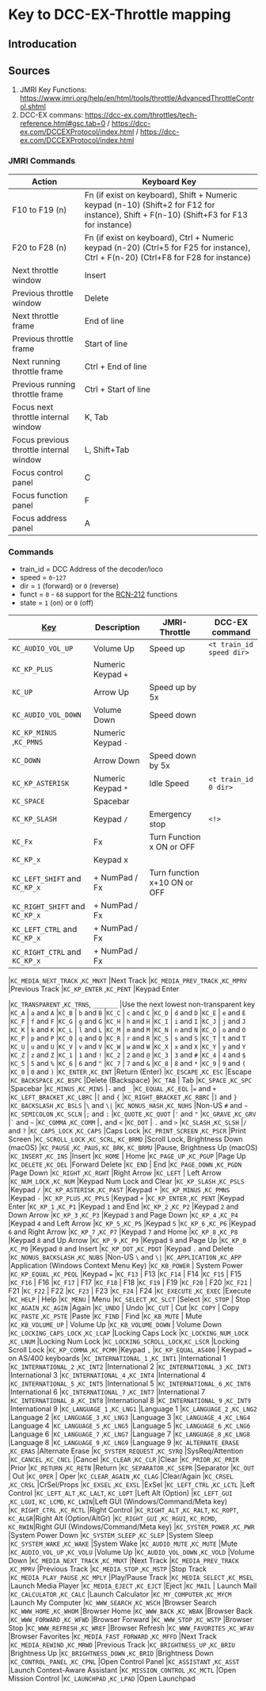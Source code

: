 # Key to DCC-EX-Throttle mapping

## Introducation
<tbd>

## Sources
1. JMRI Key Functions: https://www.jmri.org/help/en/html/tools/throttle/AdvancedThrottleControl.shtml
3. DCC-EX commans: https://dcc-ex.com/throttles/tech-reference.html#gsc.tab=0 / https://dcc-ex.com/DCCEXProtocol/index.html
 / https://dcc-ex.com/DCCEXProtocol/index.html
### JMRI Commands

| Action | Keyboard Key |
|---|---|
| F10 to F19 (n) | Fn (if exist on keyboard), Shift + Numeric keypad (n-10) (Shift+2 for F12 for instance), Shift + F(n-10) (Shift+F3 for F13 for instance) |
| F20 to F28 (n) | Fn (if exist on keyboard), Ctrl + Numeric keypad (n-20) (Ctrl+5 for F25 for instance), Ctrl + F(n-20) (Ctrl+F8 for F28 for instance) |
| Next throttle window | Insert |
| Previous throttle window | Delete |
| Next throttle frame | End of line |
| Previous throttle frame | Start of line |
| Next running throttle frame | Ctrl + End of line |
| Previous running throttle frame | Ctrl + Start of line |
| Focus next throttle internal window | K, Tab |
| Focus previous throttle internal window | L, Shift+Tab |
| Focus control panel | C |
| Focus function panel | F |
| Focus address panel | A |

### Commands
- train_id = DCC Address of the decoder/loco
- speed = ```0```-```127```
- dir = ```1``` (forward) or ```0``` (reverse)
- funct = ```0``` - ```68``` support for the [RCN-212](https://normen.railcommunity.de/RCN-212.pdf) functions
- state = ```1``` (on) or ```0``` (off)
 
|[Key](https://github.com/qmk/qmk_firmware/blob/master/docs/keycodes.md) | Description | JMRI-Throttle | DCC-EX command |
|---|---|---|---|
|`KC_AUDIO_VOL_UP`   | Volume Up   | Speed up | ```<t train_id speed dir>```
|`KC_KP_PLUS` | Numeric Keypad `+`
|`KC_UP` | Arrow Up | Speed up by 5x
|`KC_AUDIO_VOL_DOWN` | Volume Down | Speed down
|`KC_KP_MINUS` ,`KC_PMNS` | Numeric Keypad `-`
|`KC_DOWN` | Arrow Down | Speed down by 5x
|`KC_KP_ASTERISK` | Numeric Keypad `*` | Idle Speed | ```<t train_id 0 dir>```
|`KC_SPACE` | Spacebar
|`KC_KP_SLASH` |Keypad `/` | Emergency stop | ```<!>```
|`KC_Fx`  | Fx    | Turn Function x ON or OFF | <F train_id funct state>
|`KC_KP_x` |Keypad x
|`KC_LEFT_SHIFT` and `KC_KP_x`  | <Shift Left> + NumPad / Fx | Turn function x+10 ON or OFF
|`KC_RIGHT_SHIFT` and `KC_KP_x` | <Shift Right> + NumPad / Fx
|`KC_LEFT_CTRL` and `KC_KP_x`   | <Ctrl Right> + NumPad / Fx
|`KC_RIGHT_CTRL` and `KC_KP_x`  | <Ctrl Right> + NumPad / Fx

|`KC_MEDIA_NEXT_TRACK` ,`KC_MNXT` |Next Track
|`KC_MEDIA_PREV_TRACK` ,`KC_MPRV` |Previous Track
|`KC_KP_ENTER` ,`KC_PENT` |Keypad Enter

|`KC_TRANSPARENT` ,`KC_TRNS`, `_______` |Use the next lowest non-transparent key
|`KC_A` | `a` and `A`
|`KC_B` | `b` and `B`
|`KC_C` | `c` and `C`
|`KC_D` | `d` and `D`
|`KC_E` | `e` and `E`
|`KC_F` | `f` and `F`
|`KC_G` | `g` and `G`
|`KC_H` | `h` and `H`
|`KC_I` | `i` and `I`
|`KC_J` | `j` and `J`
|`KC_K` | `k` and `K`
|`KC_L` | `l` and `L`
|`KC_M` | `m` and `M`
|`KC_N` | `n` and `N`
|`KC_O` | `o` and `O`
|`KC_P` | `p` and `P`
|`KC_Q` | `q` and `Q`
|`KC_R` | `r` and `R`
|`KC_S` | `s` and `S`
|`KC_T` | `t` and `T`
|`KC_U` | `u` and `U`
|`KC_V` | `v` and `V`
|`KC_W` | `w` and `W`
|`KC_X` | `x` and `X`
|`KC_Y` | `y` and `Y`
|`KC_Z` | `z` and `Z`
|`KC_1` | `1` and `!`
|`KC_2` | `2` and `@`
|`KC_3` | `3` and `#`
|`KC_4` | `4` and `$`
|`KC_5` | `5` and `%`
|`KC_6` | `6` and `^`
|`KC_7` | `7` and `&`
|`KC_8` | `8` and `*`
|`KC_9` | `9` and `(`
|`KC_0` | `0` and `)`
|`KC_ENTER` ,`KC_ENT` |Return (Enter)
|`KC_ESCAPE` ,`KC_ESC` |Escape
|`KC_BACKSPACE` ,`KC_BSPC` |Delete (Backspace)
|`KC_TAB` | Tab
|`KC_SPACE` ,`KC_SPC` |Spacebar
|`KC_MINUS` ,`KC_MINS` |`-` and `_`
|`KC_EQUAL` ,`KC_EQL` |`=` and `+`
|`KC_LEFT_BRACKET` ,`KC_LBRC` |`[` and `{`
|`KC_RIGHT_BRACKET` ,`KC_RBRC` |`]` and `}`
|`KC_BACKSLASH` ,`KC_BSLS` |`\` and `\|`
|`KC_NONUS_HASH` ,`KC_NUHS` |Non-US `#` and `~`
|`KC_SEMICOLON` ,`KC_SCLN` |`;` and `:`
|`KC_QUOTE` ,`KC_QUOT` |`'` and `"`
|`KC_GRAVE` ,`KC_GRV` |<code>&#96;</code> and `~`
|`KC_COMMA` ,`KC_COMM` |`,` and `<`
|`KC_DOT` | `.` and `>`
|`KC_SLASH` ,`KC_SLSH` |`/` and `?`
|`KC_CAPS_LOCK` ,`KC_CAPS` |Caps Lock
|`KC_PRINT_SCREEN` ,`KC_PSCR` |Print Screen
|`KC_SCROLL_LOCK` ,`KC_SCRL`, `KC_BRMD` |Scroll Lock, Brightness Down (macOS)
|`KC_PAUSE` ,`KC_PAUS`, `KC_BRK`, `KC_BRMU` |Pause, Brightness Up (macOS)
|`KC_INSERT` ,`KC_INS` |Insert
|`KC_HOME` | Home
|`KC_PAGE_UP` ,`KC_PGUP` |Page Up
|`KC_DELETE` ,`KC_DEL` |Forward Delete
|`KC_END` | End
|`KC_PAGE_DOWN` ,`KC_PGDN` |Page Down
|`KC_RIGHT` ,`KC_RGHT` |Right Arrow
|`KC_LEFT` | Left Arrow
|`KC_NUM_LOCK` ,`KC_NUM` |Keypad Num Lock and Clear
|`KC_KP_SLASH` ,`KC_PSLS` |Keypad `/`
|`KC_KP_ASTERISK` ,`KC_PAST` |Keypad `*`
|`KC_KP_MINUS` ,`KC_PMNS` |Keypad `-`
|`KC_KP_PLUS` ,`KC_PPLS` |Keypad `+`
|`KC_KP_ENTER` ,`KC_PENT` |Keypad Enter
|`KC_KP_1` ,`KC_P1` |Keypad `1` and End
|`KC_KP_2` ,`KC_P2` |Keypad `2` and Down Arrow
|`KC_KP_3` ,`KC_P3` |Keypad `3` and Page Down
|`KC_KP_4` ,`KC_P4` |Keypad `4` and Left Arrow
|`KC_KP_5` ,`KC_P5` |Keypad `5`
|`KC_KP_6` ,`KC_P6` |Keypad `6` and Right Arrow
|`KC_KP_7` ,`KC_P7` |Keypad `7` and Home
|`KC_KP_8` ,`KC_P8` |Keypad `8` and Up Arrow
|`KC_KP_9` ,`KC_P9` |Keypad `9` and Page Up
|`KC_KP_0` ,`KC_P0` |Keypad `0` and Insert
|`KC_KP_DOT` ,`KC_PDOT` |Keypad `.` and Delete
|`KC_NONUS_BACKSLASH` ,`KC_NUBS` |Non-US `\` and `\|`
|`KC_APPLICATION` ,`KC_APP` |Application (Windows Context Menu Key)
|`KC_KB_POWER` | System Power
|`KC_KP_EQUAL` ,`KC_PEQL` |Keypad `=`
|`KC_F13` | F13
|`KC_F14` | F14
|`KC_F15` | F15
|`KC_F16` | F16
|`KC_F17` | F17
|`KC_F18` | F18
|`KC_F19` | F19
|`KC_F20` | F20
|`KC_F21` | F21
|`KC_F22` | F22
|`KC_F23` | F23
|`KC_F24` | F24
|`KC_EXECUTE` ,`KC_EXEC` |Execute
|`KC_HELP` | Help
|`KC_MENU` | Menu
|`KC_SELECT` ,`KC_SLCT` |Select
|`KC_STOP` | Stop
|`KC_AGAIN` ,`KC_AGIN` |Again
|`KC_UNDO` | Undo
|`KC_CUT` | Cut
|`KC_COPY` | Copy
|`KC_PASTE` ,`KC_PSTE` |Paste
|`KC_FIND` | Find
|`KC_KB_MUTE` | Mute
|`KC_KB_VOLUME_UP` | Volume Up
|`KC_KB_VOLUME_DOWN` | Volume Down
|`KC_LOCKING_CAPS_LOCK` ,`KC_LCAP` |Locking Caps Lock
|`KC_LOCKING_NUM_LOCK` ,`KC_LNUM` |Locking Num Lock
|`KC_LOCKING_SCROLL_LOCK`,`KC_LSCR` |Locking Scroll Lock
|`KC_KP_COMMA` ,`KC_PCMM` |Keypad `,`
|`KC_KP_EQUAL_AS400` | Keypad `=` on AS/400 keyboards
|`KC_INTERNATIONAL_1` ,`KC_INT1` |International 1
|`KC_INTERNATIONAL_2` ,`KC_INT2` |International 2
|`KC_INTERNATIONAL_3` ,`KC_INT3` |International 3
|`KC_INTERNATIONAL_4` ,`KC_INT4` |International 4
|`KC_INTERNATIONAL_5` ,`KC_INT5` |International 5
|`KC_INTERNATIONAL_6` ,`KC_INT6` |International 6
|`KC_INTERNATIONAL_7` ,`KC_INT7` |International 7
|`KC_INTERNATIONAL_8` ,`KC_INT8` |International 8
|`KC_INTERNATIONAL_9` ,`KC_INT9` |International 9
|`KC_LANGUAGE_1` ,`KC_LNG1` |Language 1
|`KC_LANGUAGE_2` ,`KC_LNG2` |Language 2
|`KC_LANGUAGE_3` ,`KC_LNG3` |Language 3
|`KC_LANGUAGE_4` ,`KC_LNG4` |Language 4
|`KC_LANGUAGE_5` ,`KC_LNG5` |Language 5
|`KC_LANGUAGE_6` ,`KC_LNG6` |Language 6
|`KC_LANGUAGE_7` ,`KC_LNG7` |Language 7
|`KC_LANGUAGE_8` ,`KC_LNG8` |Language 8
|`KC_LANGUAGE_9` ,`KC_LNG9` |Language 9
|`KC_ALTERNATE_ERASE` ,`KC_ERAS` |Alternate Erase
|`KC_SYSTEM_REQUEST` ,`KC_SYRQ` |SysReq/Attention
|`KC_CANCEL` ,`KC_CNCL` |Cancel
|`KC_CLEAR` ,`KC_CLR` |Clear
|`KC_PRIOR` ,`KC_PRIR` |Prior
|`KC_RETURN` ,`KC_RETN` |Return
|`KC_SEPARATOR` ,`KC_SEPR` |Separator
|`KC_OUT` | Out
|`KC_OPER` | Oper
|`KC_CLEAR_AGAIN` ,`KC_CLAG` |Clear/Again
|`KC_CRSEL` ,`KC_CRSL` |CrSel/Props
|`KC_EXSEL` ,`KC_EXSL` |ExSel
|`KC_LEFT_CTRL` ,`KC_LCTL` |Left Control
|`KC_LEFT_ALT` ,`KC_LALT`, `KC_LOPT` |Left Alt (Option)
|`KC_LEFT_GUI` ,`KC_LGUI`, `KC_LCMD`, `KC_LWIN`|Left GUI (Windows/Command/Meta key)
|`KC_RIGHT_CTRL` ,`KC_RCTL` |Right Control
|`KC_RIGHT_ALT` ,`KC_RALT`, `KC_ROPT`, `KC_ALGR`|Right Alt (Option/AltGr)
|`KC_RIGHT_GUI` ,`KC_RGUI`, `KC_RCMD`, `KC_RWIN`|Right GUI (Windows/Command/Meta key)
|`KC_SYSTEM_POWER` ,`KC_PWR` |System Power Down
|`KC_SYSTEM_SLEEP` ,`KC_SLEP` |System Sleep
|`KC_SYSTEM_WAKE` ,`KC_WAKE` |System Wake
|`KC_AUDIO_MUTE` ,`KC_MUTE` |Mute
|`KC_AUDIO_VOL_UP` ,`KC_VOLU` |Volume Up
|`KC_AUDIO_VOL_DOWN` ,`KC_VOLD` |Volume Down
|`KC_MEDIA_NEXT_TRACK` ,`KC_MNXT` |Next Track
|`KC_MEDIA_PREV_TRACK` ,`KC_MPRV` |Previous Track
|`KC_MEDIA_STOP` ,`KC_MSTP` |Stop Track
|`KC_MEDIA_PLAY_PAUSE` ,`KC_MPLY` |Play/Pause Track
|`KC_MEDIA_SELECT` ,`KC_MSEL` |Launch Media Player
|`KC_MEDIA_EJECT` ,`KC_EJCT` |Eject
|`KC_MAIL` | Launch Mail
|`KC_CALCULATOR` ,`KC_CALC` |Launch Calculator
|`KC_MY_COMPUTER` ,`KC_MYCM` |Launch My Computer
|`KC_WWW_SEARCH` ,`KC_WSCH` |Browser Search
|`KC_WWW_HOME` ,`KC_WHOM` |Browser Home
|`KC_WWW_BACK` ,`KC_WBAK` |Browser Back
|`KC_WWW_FORWARD` ,`KC_WFWD` |Browser Forward
|`KC_WWW_STOP` ,`KC_WSTP` |Browser Stop
|`KC_WWW_REFRESH` ,`KC_WREF` |Browser Refresh
|`KC_WWW_FAVORITES` ,`KC_WFAV` |Browser Favorites
|`KC_MEDIA_FAST_FORWARD` ,`KC_MFFD` |Next Track
|`KC_MEDIA_REWIND` ,`KC_MRWD` |Previous Track
|`KC_BRIGHTNESS_UP` ,`KC_BRIU` |Brightness Up
|`KC_BRIGHTNESS_DOWN` ,`KC_BRID` |Brightness Down
|`KC_CONTROL_PANEL` ,`KC_CPNL` |Open Control Panel
|`KC_ASSISTANT` ,`KC_ASST` |Launch Context-Aware Assistant
|`KC_MISSION_CONTROL` ,`KC_MCTL` |Open Mission Control
|`KC_LAUNCHPAD` ,`KC_LPAD` |Open Launchpad
